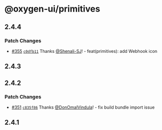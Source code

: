 # @oxygen-ui/primitives

## 2.4.4

### Patch Changes

- [#355](https://github.com/wso2/oxygen-ui/pull/355)
  [`c0dfb11`](https://github.com/wso2/oxygen-ui/commit/c0dfb11ffaeb3f1eaa29a1d3cb1dbe7c9ad02e54) Thanks
  [@Shenali-SJ](https://github.com/Shenali-SJ)! - feat(primitives): add Webhook icon

## 2.4.3

## 2.4.2

### Patch Changes

- [#351](https://github.com/wso2/oxygen-ui/pull/351)
  [`c835f86`](https://github.com/wso2/oxygen-ui/commit/c835f8694b77351c94a6ab0687d510d67a600783) Thanks
  [@DonOmalVindula](https://github.com/DonOmalVindula)! - fix build bundle import issue

## 2.4.1
